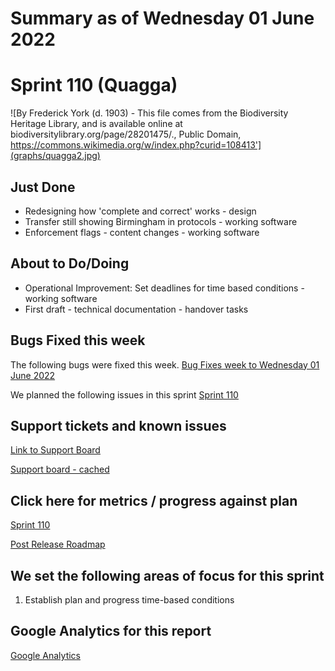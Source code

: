 # Summary as of Wednesday 01 June 2022 

# Sprint 110 (Quagga) 

![By Frederick York (d. 1903) - This file comes from the Biodiversity Heritage Library, and is available online at biodiversitylibrary.org/page/28201475/., Public Domain, https://commons.wikimedia.org/w/index.php?curid=108413'](graphs/quagga2.jpg)

## Just Done
* Redesigning how 'complete and correct' works - design
* Transfer still showing Birmingham in protocols - working software
* Enforcement flags - content changes - working software

## About to Do/Doing
* Operational Improvement: Set deadlines for time based conditions - working software
* First draft - technical documentation - handover tasks

## Bugs Fixed this week
The following bugs were fixed this week.
[Bug Fixes week to Wednesday 01 June 2022](graphs/bugs01062022.png)

We planned the following issues in this sprint 
[Sprint 110](graphs/sprint01062022.png)

## Support tickets and known issues
[Link to Support Board](https://collaboration.homeoffice.gov.uk/jira/secure/RapidBoard.jspa?rapidView=1717&selectedIssue=ASSB-253)

[Support board - cached](graphs/supportBoard01062022.png)

## Click here for metrics / progress against plan
[Sprint 110](graphs/progress01062022.png)

[Post Release Roadmap](graphs/roadmap01062022.png)

## We set the following areas of focus for this sprint
1. Establish plan and progress time-based conditions

## Google Analytics for this report
[Google Analytics](graphs/GA01062022.png)

